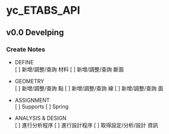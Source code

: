 # yc_ETABS_API

## v0.0 Develping

### Create Notes
+ DEFINE\
[ ] 新增/調整/查詢 材料
[ ] 新增/調整/查詢 斷面

+ GEOMETRY\
[ ] 新增/調整/查詢 點
[ ] 新增/調整/查詢 線
[ ] 新增/調整/查詢 面

+ ASSIGNMENT\
[ ] Supports
[ ] Spring

+ ANALYSIS & DESIGN\
[ ] 進行分析程序
[ ] 進行設計程序
[ ] 取得設定/分析/設計 資訊
